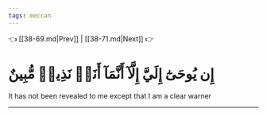```yaml
---
tags: meccan
---
```


👈 [[38-69.md|Prev]] | [[38-71.md|Next]] 👉

# إِن يُوحَىٰٓ إِلَيَّ إِلَّآ أَنَّمَآ أَنَا۠ نَذِيرٞ مُّبِينٌ

It has not been revealed to me except that I am a clear warner

---


